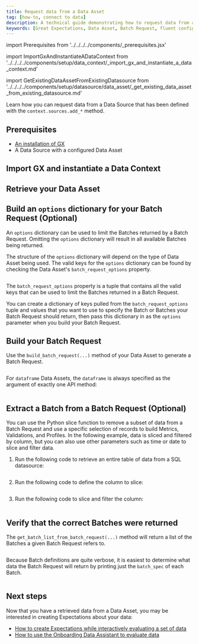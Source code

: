 ```yaml
---
title: Request data from a Data Asset
tag: [how-to, connect to data]
description: A technical guide demonstrating how to request data from a Data Asset.
keywords: [Great Expectations, Data Asset, Batch Request, fluent configuration method]
---
```


<!-- ## Prerequisites -->
import Prerequisites from '../../../../components/_prerequisites.jsx'

<!-- ### Import GX and instantiate a Data Context -->
import ImportGxAndInstantiateADataContext from '../../../../components/setup/data_context/_import_gx_and_instantiate_a_data_context.md'


<!-- ### Retrieve existing DataAsset from existing Datsource -->
import GetExistingDataAssetFromExistingDatasource from '../../../../components/setup/datasource/data_asset/_get_existing_data_asset_from_existing_datasource.md'

Learn how you can request data from a Data Source that has been defined with the `context.sources.add_*` method.

## Prerequisites

<Prerequisites> 

- [An installation of GX](/guides/setup/installation/install_gx.md)
- A Data Source with a configured Data Asset

</Prerequisites> 

## Import GX and instantiate a Data Context

<ImportGxAndInstantiateADataContext />

## Retrieve your Data Asset

<GetExistingDataAssetFromExistingDatasource />

## Build an `options` dictionary for your Batch Request (Optional)

An `options` dictionary can be used to limit the Batches returned by a Batch Request. Omitting the `options` dictionary will result in all available Batches being returned.

The structure of the `options` dictionary will depend on the type of Data Asset being used.  The valid keys for the `options` dictionary can be found by checking the Data Asset's `batch_request_options` property.

```python name="version-0.17.23 docs/docusaurus/versioned_docs/version-0.17.23/snippets/get_existing_data_asset_from_existing_datasource_pandas_filesystem_example.py my_batch_request_options"
```

The `batch_request_options` property is a tuple that contains all the valid keys that can be used to limit the Batches returned in a Batch Request.

You can create a dictionary of keys pulled from the `batch_request_options` tuple and values that you want to use to specify the Batch or Batches your Batch Request should return, then pass this dictionary in as the `options` parameter when you build your Batch Request.

## Build your Batch Request

Use the `build_batch_request(...)` method of your Data Asset to generate a Batch Request.

```python name="version-0.17.23 docs/docusaurus/versioned_docs/version-0.17.23/snippets/get_existing_data_asset_from_existing_datasource_pandas_filesystem_example.py my_batch_request"
```

For `dataframe` Data Assets, the `dataframe` is always specified as the argument of exactly one API method:

```python name="version-0.17.23 docs/docusaurus/versioned_docs/version-0.17.23/snippets/get_existing_data_asset_from_existing_datasource_pandas_filesystem_example.py build_batch_request_with_dataframe"
```

## Extract a Batch from a Batch Request (Optional)

You can use the Python slice function to remove a subset of data from a Batch Request and use a specific selection of records to build Metrics, Validations, and Profiles. In the following example, data is sliced and filtered by column, but you can also use other parameters such as time or date to slice and filter data.

1. Run the following code to retrieve an entire table of data from a SQL datasource:

    ```python name="version-0.17.23 docs/docusaurus/versioned_docs/version-0.17.23/guides/connecting_to_your_data/fluent/batch_requests/how_to_connect_to_a_sql_table.py create_datasource"
    ```
2. Run the following code to define the column to slice:

    ```python name="version-0.17.23 docs/docusaurus/versioned_docs/version-0.17.23/guides/connecting_to_your_data/fluent/batch_requests/how_to_connect_to_a_sql_table.py add_vendor_id_splitter"
    ```
3. Run the following code to slice and filter the column:

    ```python name="version-0.17.23 docs/docusaurus/versioned_docs/version-0.17.23/guides/connecting_to_your_data/fluent/batch_requests/how_to_connect_to_a_sql_table.py build_vendor_id_batch_request"
    ```

## Verify that the correct Batches were returned

The `get_batch_list_from_batch_request(...)` method will return a list of the Batches a given Batch Request refers to.

```python name="version-0.17.23 docs/docusaurus/versioned_docs/version-0.17.23/snippets/get_existing_data_asset_from_existing_datasource_pandas_filesystem_example.py my_batch_list"
```

Because Batch definitions are quite verbose, it is easiest to determine what data the Batch Request will return by printing just the `batch_spec` of each Batch.

```python name="version-0.17.23 docs/docusaurus/versioned_docs/version-0.17.23/snippets/get_existing_data_asset_from_existing_datasource_pandas_filesystem_example.py print_batch_spec"
```

## Next steps

Now that you have a retrieved data from a Data Asset, you may be interested in creating Expectations about your data:
- [How to create Expectations while interactively evaluating a set of data](/guides/expectations/how_to_create_and_edit_expectations_with_instant_feedback_from_a_sample_batch_of_data.md)
- [How to use the Onboarding Data Assistant to evaluate data](/guides/expectations/data_assistants/how_to_create_an_expectation_suite_with_the_onboarding_data_assistant.md)


